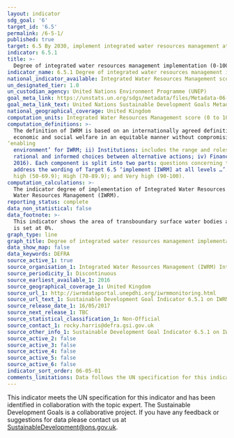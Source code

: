 ```yaml
---
layout: indicator
sdg_goal: '6'
target_id: '6.5'
permalink: /6-5-1/
published: true
target: 6.5 By 2030, implement integrated water resources management at all levels, including through transboundary cooperation as appropriate
indicator: 6.5.1
title: >-
  Degree of integrated water resources management implementation (0-100)
indicator_name: 6.5.1 Degree of integrated water resources management implementation (0-100)
national_indicator_available: Integrated Water Resources Management score (0 to 100)
un_designated_tier: 1.0
un_custodian_agency: United Nations Environment Programme (UNEP)
goal_meta_link: https://unstats.un.org/sdgs/metadata/files/Metadata-06-05-01.pdf 
goal_meta_link_text: United Nations Sustainable Development Goals Metadata (PDF 410 KB)
national_geographical_coverage: United Kingdom
computation_units: Integrated Water Resources Management score (0 to 100)
computation_definitions: >-
  The definition of IWRM is based on an internationally agreed definition, and is universally applicable. IWRM was officially established in 1992 and is defined as “a process which promotes the coordinated development and management of water, land and related resources in order to maximise
  economic and social welfare in an equitable manner without compromising the sustainability of vital ecosystems” (GWP 2010). The concept of IWRM is measured in 4 main components: i) Enabling environment: this includes the policies, laws, plans and strategies which create the
‘enabling
  environment’ for IWRM; ii) Institutions: includes the range and roles of political, social, economic and administrative institutions that help to support the implementation of IWRM; iii) Management Instruments: The tools and activities that enable decision-makers and users to make
  rational and informed choices between alternative actions; iv) Financing: Budgeting and financing made available and used for water resources development and management from various sources. The indicator is based on a national survey structured around these four main components (UNEP
  2016). Each component is split into two parts: questions concerning the ‘National level’ and ‘Other levels’ respectively. ‘Other levels’ includes sub-national (including provinces/states for federated countries), basin level, and the transboundary level as appropriate. These two parts
  address the wording of Target 6.5 ‘implement [IWRM] at all levels …’. To further aid interpretation and comparison, the indicator results can be categorized in a similar way to the survey questions: Degree of implementation = Very low (0-9.9); Low (10-29.9); Medium-low (30-49.9); Medium-
  high (50-69.9); High (70-89.9); and Very high (90-100).
computation_calculations: >-
  The indicator degree of implementation of Integrated Water Resources Management (IWRM), measured in per cent (%) from 0 (implementation not yet started) to 100 (fully implemented) is currently being measured in terms of different stages of development and implementation of Integrated
  Water Resources Management (IWRM).
reporting_status: complete
data_non_statistical: false
data_footnote: >-
  This indicator shows the area of transboundary surface water bodies and aquifers, and the percentage of each under operational agreements. Note that none of the water bodies or aquifers recorded for this indicator currently have an operational agreement, so the proportion for each site
  is set at 0%.
graph_type: line
graph_title: Degree of integrated water resources management implementation (0 to 100)
data_show_map: false
data_keywords: DEFRA
source_active_1: true
source_organisation_1: Integrated Water Resources Management (IWRM) International
source_periodicity_1: Discontinuous
source_earliest_available_1: 2016
source_geographical_coverage_1: United Kingdom
source_url_1: http://iwrmdataportal.unepdhi.org/iwrmmonitoring.html
source_url_text_1: Sustainable Development Goal Indicator 6.5.1 on IWRM
source_release_date_1: 16/05/2017
source_next_release_1: TBC
source_statistical_classification_1: Non-Official
source_contact_1: rocky.harris@defra.gsi.gov.uk
source_other_info_1: Sustainable Development Goal Indicator 6.5.1 on IWRM (click ‘Download Country Questionnaire’).
source_active_2: false
source_active_3: false
source_active_4: false
source_active_5: false
source_active_6: false
indicator_sort_order: 06-05-01
comments_limitations: Data follows the UN specification for this indicator. This indicator has been identified in collaboration with topic experts.
---
```

This indicator meets the UN specification for this indicator and has been identified in collaboration with the topic expert. The Sustainable Development Goals is a collaborative project. If you have any feedback or suggestions for data please contact us at
SustainableDevelopment@ons.gov.uk.